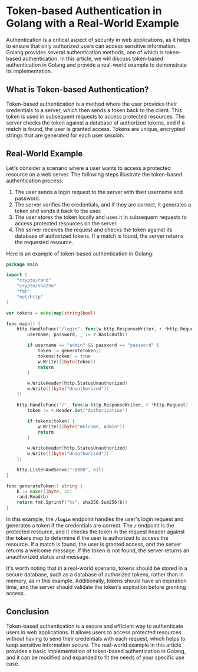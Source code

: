 # **Token-based Authentication in Golang with a Real-World Example**

Authentication is a critical aspect of security in web applications, as it helps to ensure that only authorized users can access sensitive information. Golang provides several authentication methods, one of which is token-based authentication. In this article, we will discuss token-based authentication in Golang and provide a real-world example to demonstrate its implementation.

## **What is Token-based Authentication?**

Token-based authentication is a method where the user provides their credentials to a server, which then sends a token back to the client. This token is used in subsequent requests to access protected resources. The server checks the token against a database of authorized tokens, and if a match is found, the user is granted access. Tokens are unique, encrypted strings that are generated for each user session.

## **Real-World Example**

Let's consider a scenario where a user wants to access a protected resource on a web server. The following steps illustrate the token-based authentication process:

1. The user sends a login request to the server with their username and password.
2. The server verifies the credentials, and if they are correct, it generates a token and sends it back to the user.
3. The user stores the token locally and uses it in subsequent requests to access protected resources on the server.
4. The server receives the request and checks the token against its database of authorized tokens. If a match is found, the server returns the requested resource.

Here is an example of token-based authentication in Golang:

```go
package main

import (
	"crypto/rand"
	"crypto/sha256"
	"fmt"
	"net/http"
)

var tokens = make(map[string]bool)

func main() {
	http.HandleFunc("/login", func(w http.ResponseWriter, r *http.Request) {
		username, password, _ := r.BasicAuth()

		if username == "admin" && password == "password" {
			token := generateToken()
			tokens[token] = true
			w.Write([]byte(token))
			return
		}

		w.WriteHeader(http.StatusUnauthorized)
		w.Write([]byte("Unauthorized"))
	})

	http.HandleFunc("/", func(w http.ResponseWriter, r *http.Request) {
		token := r.Header.Get("Authorization")

		if tokens[token] {
			w.Write([]byte("Welcome, Admin"))
			return
		}

		w.WriteHeader(http.StatusUnauthorized)
		w.Write([]byte("Unauthorized"))
	})

	http.ListenAndServe(":8080", nil)
}

func generateToken() string {
	b := make([]byte, 32)
	rand.Read(b)
	return fmt.Sprintf("%x", sha256.Sum256(b))
}

```

In this example, the **`/login`** endpoint handles the user's login request and generates a token if the credentials are correct. The **`/`** endpoint is the protected resource, and it checks the token in the request header against the **`tokens`** map to determine if the user is authorized to access the resource. If a match is found, the user is granted access, and the server returns a welcome message. If the token is not found, the server returns an unauthorized status and message.

It's worth noting that in a real-world scenario, tokens should be stored in a secure database, such as a database of authorized tokens, rather than in memory, as in this example. Additionally, tokens should have an expiration time, and the server should validate the token's expiration before granting access.

## Conclusion

Token-based authentication is a secure and efficient way to authenticate users in web applications. It allows users to access protected resources without having to send their credentials with each request, which helps to keep sensitive information secure. The real-world example in this article provides a basic implementation of token-based authentication in Golang, and it can be modified and expanded to fit the needs of your specific use case.
